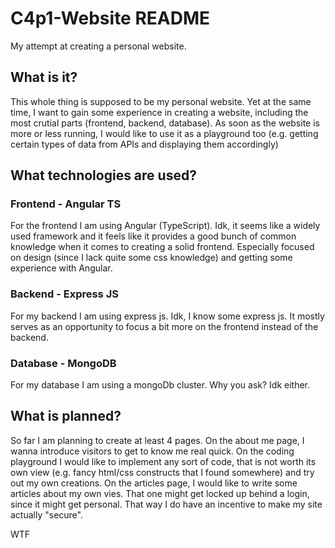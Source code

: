 # C4p1-Website README
My attempt at creating a personal website.

## What is it?
This whole thing is supposed to be my personal website. Yet at the same time, I want to gain some experience in creating a website, including the most crutial parts (frontend, backend, database). As soon as the website is more or less running, I would like to use it as a playground too (e.g. getting certain types of data from APIs and displaying them accordingly)

## What technologies are used?
### Frontend - Angular TS
For the frontend I am using Angular (TypeScript). Idk, it seems like a widely used framework and it feels like it provides a good bunch of common knowledge when it comes to creating a solid frontend. Especially focused on design (since I lack quite some css knowledge) and getting some experience with Angular.

### Backend - Express JS
For my backend I am using express js. Idk, I know some express js. It mostly serves as an opportunity to focus a bit more on the frontend instead of the backend.

### Database - MongoDB
For my database I am using a mongoDb cluster. Why you ask? Idk either.

## What is planned?
So far I am planning to create at least 4 pages. On the about me page, I wanna introduce visitors to get to know me real quick. On the coding playground I would like to implement any sort of code, that is not worth its own view (e.g. fancy html/css constructs that I found somewhere) and try out my own creations. On the articles page, I would like to write some articles about my own vies. That one might get locked up behind a login, since it might get personal. That way I do have an incentive to make my site actually "secure".

WTF
